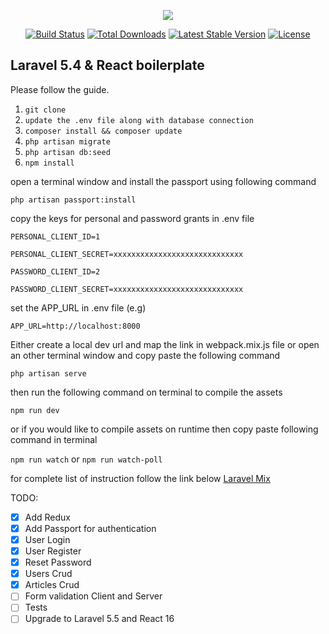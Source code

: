 <p align="center"><img src="https://laravel.com/assets/img/components/logo-laravel.svg"></p>

<p align="center">
<a href="https://travis-ci.org/laravel/framework"><img src="https://travis-ci.org/laravel/framework.svg" alt="Build Status"></a>
<a href="https://packagist.org/packages/laravel/framework"><img src="https://poser.pugx.org/laravel/framework/d/total.svg" alt="Total Downloads"></a>
<a href="https://packagist.org/packages/laravel/framework"><img src="https://poser.pugx.org/laravel/framework/v/stable.svg" alt="Latest Stable Version"></a>
<a href="https://packagist.org/packages/laravel/framework"><img src="https://poser.pugx.org/laravel/framework/license.svg" alt="License"></a>
</p>

## Laravel 5.4 & React boilerplate

Please follow the guide.

1. `git clone`
2. `update the .env file along with database connection`
3. `composer install && composer update`
4. `php artisan migrate`
5. `php artisan db:seed`
6. `npm install`

open a terminal window and install the passport using following command

 ```
 php artisan passport:install
 ```
 
copy the keys for personal and password grants in .env file

```
PERSONAL_CLIENT_ID=1

PERSONAL_CLIENT_SECRET=xxxxxxxxxxxxxxxxxxxxxxxxxxxxx

PASSWORD_CLIENT_ID=2

PASSWORD_CLIENT_SECRET=xxxxxxxxxxxxxxxxxxxxxxxxxxxxx
```

set the APP_URL in .env file (e.g)

```
APP_URL=http://localhost:8000
```

Either create a local dev url and map the link in webpack.mix.js file or open an other terminal window and copy paste the following command

```
php artisan serve
```

then run the following command on terminal to compile the assets

```
npm run dev
```

or if you would like to compile assets on runtime then copy paste following command in terminal 

`npm run watch` or `npm run watch-poll`


for complete list of instruction follow the link below
[Laravel Mix](https://laravel.com/docs/5.4/mix#running-mix)


TODO:

- [x] Add Redux
- [x] Add Passport for authentication
- [x] User Login
- [x] User Register
- [x] Reset Password
- [x] Users Crud
- [x] Articles Crud
- [ ] Form validation Client and Server
- [ ] Tests
- [ ] Upgrade to Laravel 5.5 and React 16